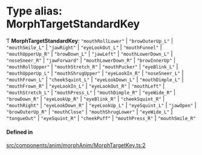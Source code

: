 # Type alias: MorphTargetStandardKey

Ƭ **MorphTargetStandardKey**: ``"mouthRollLower"`` \| ``"browOuterUp_L"`` \| ``"mouthSmile_L"`` \| ``"jawRight"`` \| ``"eyeLookOut_L"`` \| ``"mouthFunnel"`` \| ``"mouthUpperUp_R"`` \| ``"browDown_L"`` \| ``"jawLeft"`` \| ``"mouthLowerDown_L"`` \| ``"noseSneer_R"`` \| ``"jawForward"`` \| ``"mouthLowerDown_R"`` \| ``"browInnerUp"`` \| ``"mouthRollUpper"`` \| ``"mouthStretch_R"`` \| ``"mouthPucker"`` \| ``"eyeBlink_L"`` \| ``"mouthUpperUp_L"`` \| ``"mouthShrugUpper"`` \| ``"eyeLookIn_R"`` \| ``"noseSneer_L"`` \| ``"mouthFrown_L"`` \| ``"cheekSquint_L"`` \| ``"eyeLookDown_L"`` \| ``"mouthDimple_L"`` \| ``"mouthFrown_R"`` \| ``"eyeLookIn_L"`` \| ``"eyeLookOut_R"`` \| ``"mouthLeft"`` \| ``"mouthStretch_L"`` \| ``"mouthPress_L"`` \| ``"mouthDimple_R"`` \| ``"eyeWide_R"`` \| ``"browDown_R"`` \| ``"eyeLookUp_R"`` \| ``"eyeBlink_R"`` \| ``"cheekSquint_R"`` \| ``"mouthRight"`` \| ``"eyeLookDown_R"`` \| ``"eyeLookUp_L"`` \| ``"eyeSquint_L"`` \| ``"jawOpen"`` \| ``"browOuterUp_R"`` \| ``"mouthClose"`` \| ``"mouthShrugLower"`` \| ``"eyeWide_L"`` \| ``"tongueOut"`` \| ``"eyeSquint_R"`` \| ``"cheekPuff"`` \| ``"mouthPress_R"`` \| ``"mouthSmile_R"``

#### Defined in

[src/components/anim/morphAnim/MorphTargetKey.ts:2](https://github.com/Orillusion/orillusion/blob/main/src/components/anim/morphAnim/MorphTargetKey.ts#L2)
